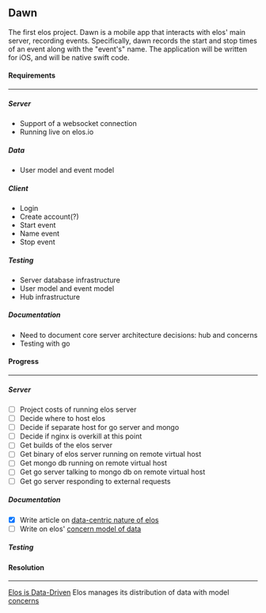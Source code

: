 Dawn
----

The first elos project. Dawn is a mobile app that interacts with elos' main server, recording events. Specifically, dawn records the start and stop times of an event along with the "event's" name. The application will be written for iOS, and will be native swift code.

#### Requirements
-----------------
##### Server
 * Support of a websocket connection
 * Running live on elos.io

##### Data
 * User model and event model

##### Client
 * Login
 * Create account(?)
 * Start event
 * Name event
 * Stop event

##### Testing
 * Server database infrastructure
 * User model and event model
 * Hub infrastructure

##### Documentation
 * Need to document core server architecture decisions: hub and concerns
 * Testing with go

#### Progress
-------------
##### Server
- [ ] Project costs of running elos server
- [ ] Decide where to host elos
- [ ] Decide if separate host for go server and mongo
- [ ] Decide if nginx is overkill at this point
- [ ] Get builds of the elos server
- [ ] Get binary of elos server running on remote virtual host
- [ ] Get mongo db running on remote virtual host
- [ ] Get go server talking to mongo db on remote virtual host
- [ ] Get go server responding to external requests

##### Documentation
- [x] Write article on [data-centric nature of elos](https://github.com/elos/ideation/blob/master/functionality/data.md)
- [ ] Write on elos' [concern model of data](https://github.com/elos/documentation/blob/master/data/concerns.md)

##### Testing

#### Resolution
---------------

[Elos is Data-Driven](https://github.com/elos/ideation/blob/master/functionality/data.md)
Elos manages its distribution of data with model [concerns](https://github.com/elos/documentation/blob/master/data/concerns.md)
